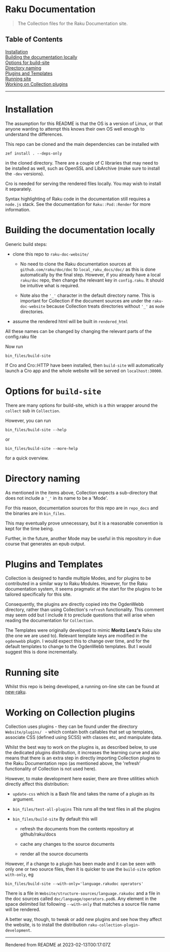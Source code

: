 # Raku Documentation
>The Collection files for the Raku Documentation site.


## Table of Contents
[Installation](#installation)  
[Building the documentation locally](#building-the-documentation-locally)  
[Options for build-site](#options-for-build-site)  
[Directory naming](#directory-naming)  
[Plugins and Templates](#plugins-and-templates)  
[Running site](#running-site)  
[Working on Collection plugins](#working-on-collection-plugins)  

----
# Installation
The assumption for this README is that the OS is a version of Linux, or that anyone wanting to attempt this knows their own OS well enough to understand the differences.

This repo can be cloned and the main dependencies can be installed with

```
zef install . --deps-only
```
in the cloned directory. There are a couple of C libraries that may need to be installed as well, such as OpenSSL and LibArchive (make sure to install the ``-dev`` versions).

Cro is needed for serving the rendered files locally. You may wish to install it separately. 

Syntax highlighting of Raku code in the documentation still requires a ``node.js`` stack. See the documentation for ``Raku::Pod::Render`` for more information.

# Building the documentation locally
Generic build steps:

*  clone this repo to `raku-doc-website/`

	*  No need to clone the Raku documentation sources at `github.com/raku/doc/doc` to `local_raku_docs/doc/` as this is done automatically by the final step. However, if you already have a local `raku/doc` repo, then change the relevant key in `config.raku`. It should be intuitive what is required.

	*  Note also the `'_'` character in the default directory name. This is important for Collection if the document sources are under the `raku-doc-website` because Collection treats directories without `'_'` as `mode` directories.

*  assume the rendered html will be built in `rendered_html`

All these names can be changed by changing the relevant parts of the config.raku file

Now run

```
bin_files/build-site
```
If Cro and Cro::HTTP have been installed, then `build-site` will automatically launch a Cro app and the whole website will be served on `localhost:30000`.

# Options for `build-site`
There are many options for build-site, which is a thin wrapper around the `collect` sub in `Collection`.

However, you can run

```
bin_files/build-site --help
```
or

```
bin_files/build-site --more-help
```
for a quick overview.

# Directory naming
As mentioned in the items above, Collection expects a sub-directory that does not include a `'_'` in its name to be a 'Mode'.

For this reason, documentation sources for this repo are in `repo_docs` and the binaries are in `bin_files`.

This may eventually prove unnecessary, but it is a reasonable convention is kept for the time being.

Further, in the future, another Mode may be useful in this repository in due course that generates an epub output.

# Plugins and Templates
Collection is designed to handle multiple Modes, and for plugins to be contributed in a similar way to Raku Modules. However, for the Raku documentation system, it seems pragmatic at the start for the plugins to be tailored specifically for this site.

Consequently, the plugins are directly copied into the OgdenWebb directory, rather than using Collection's `refresh` functionality. This comment may seem odd but I include it to preclude questions that will arise when reading the documentation for `Collection`.

The Templates were originally developed to mimic **Moritz Lenz's** Raku site (the one we are used to). Relevant template keys are modified in the `ogdenwebb` plugin. I would expect this to change over time, and for the default templates to change to the OgdenWebb templates. But I would suggest this is done incrementally.

# Running site
Whilst this repo is being developed, a running on-line site can be found at [new-raku](https://new-raku.finanalyst.org).

# Working on Collection plugins
Collection uses plugins - they can be found under the directory `Website/plugins/ ` - which contain both callables that set up templates, associate CSS (defined using SCSS) with classes etc, and manipulate data.

Whilst the best way to work on the plugins is, as described below, to use the dedicated plugins distribution, it increases the learning curve and also means that there is an extra step in directly importing Collection plugins to the Raku Documentation repo (as mentioned above, the 'refresh' functionality of Collection is not used here).

However, to make development here easier, there are three utilities which directly affect this distribution:

*  `update-css` which is a Bash file and takes the name of a plugin as its argument.

*  `bin_files/test-all-plugins` This runs all the test files in all the plugins

*  `bin_files/build-site` By default this will

	*  refresh the documents from the contents repository at github/raku/docs

	*  cache any changes to the source documents

	*  render all the source documents

However, if a change to a plugin has been made and it can be seen with only one or two source files, then it is quicker to use the `build-site` option `with-only`, eg

```
bin_files/build-site --with-only='language.rakudoc operators'
```
There is a file in `Website/structure-sources/language.rakudoc` and a file in the doc sources called `doc/language/operators.pod6`. Any element in the space delimited list following `--with-only` that matches a source file name will be rendered.

A better way, though, to tweak or add new plugins and see how they affect the website, is to install the distribution `raku-collection-plugin-development`.







----
Rendered from README at 2023-02-13T00:17:07Z
